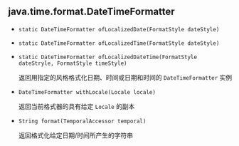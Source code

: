 ## java.time.format.DateTimeFormatter

* `static DateTimeFormatter ofLocalizedDate(FormatStyle dateStyle)`

* `static DateTimeFormatter ofLocalizedTime(FormatStyle dateStyle)`

* `static DateTimeFormatter ofLocalizedDateTime(FormatStyle dateStryle, FormatStyle timeStyle)`

  返回用指定的风格格式化日期、时间或日期和时间的 `DateTimeFormatter` 实例

* `DateTimeFormatter withLocale(Locale locale)`

  返回当前格式器的具有给定 `Locale` 的副本

* `String format(TemporalAccessor temporal)`

  返回格式化给定日期/时间所产生的字符串

  